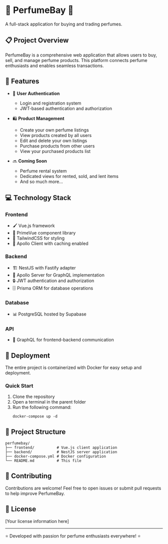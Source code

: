 # 🌟 PerfumeBay 🌟

A full-stack application for buying and trading perfumes.

## 📋 Project Overview

PerfumeBay is a comprehensive web application that allows users to buy, sell, and manage perfume products. This platform connects perfume enthusiasts and enables seamless transactions.

## 🚀 Features

- 👤 **User Authentication**

  - Login and registration system
  - JWT-based authentication and authorization

- 🛍️ **Product Management**

  - Create your own perfume listings
  - View products created by all users
  - Edit and delete your own listings
  - Purchase products from other users
  - View your purchased products list

- 🔜 **Coming Soon**
  - Perfume rental system
  - Dedicated views for rented, sold, and lent items
  - And so much more...

## 💻 Technology Stack

### Frontend

- 🖌️ Vue.js framework
- 🧩 PrimeVue component library
- 🎨 TailwindCSS for styling
- 🔄 Apollo Client with caching enabled

### Backend

- 🏗️ NestJS with Fastify adapter
- 🚀 Apollo Server for GraphQL implementation
- 🔒 JWT authentication and authorization
- 🗄️ Prisma ORM for database operations

### Database

- 📊 PostgreSQL hosted by Supabase

### API

- 📡 GraphQL for frontend-backend communication

## 🐳 Deployment

The entire project is containerized with Docker for easy setup and deployment.

### Quick Start

1. Clone the repository
2. Open a terminal in the parent folder
3. Run the following command:
   ```
   docker-compose up -d
   ```

## 🔧 Project Structure

```
perfumebay/
├── frontend/          # Vue.js client application
├── backend/           # NestJS server application
├── docker-compose.yml # Docker configuration
└── README.md          # This file
```

## 🤝 Contributing

Contributions are welcome! Feel free to open issues or submit pull requests to help improve PerfumeBay.

## 📝 License

[Your license information here]

---

⭐ Developed with passion for perfume enthusiasts everywhere! ⭐
